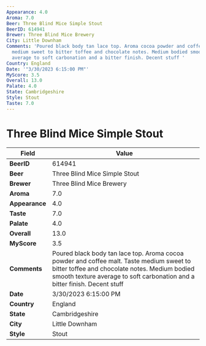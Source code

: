 ```yaml
---
Appearance: 4.0
Aroma: 7.0
Beer: Three Blind Mice Simple Stout
BeerID: 614941
Brewer: Three Blind Mice Brewery
City: Little Downham
Comments: 'Poured black body tan lace top. Aroma cocoa powder and coffee malt. Taste
  medium sweet to bitter toffee and chocolate notes. Medium bodied smooth texture
  average to soft carbonation and a bitter finish. Decent stuff '
Country: England
Date: '"3/30/2023 6:15:00 PM"'
MyScore: 3.5
Overall: 13.0
Palate: 4.0
State: Cambridgeshire
Style: Stout
Taste: 7.0
---
```


# Three Blind Mice Simple Stout

| Field         | Value |
|---------------|-------|
| **BeerID** | 614941 |
| **Beer** | Three Blind Mice Simple Stout |
| **Brewer** | Three Blind Mice Brewery |
| **Aroma** | 7.0 |
| **Appearance** | 4.0 |
| **Taste** | 7.0 |
| **Palate** | 4.0 |
| **Overall** | 13.0 |
| **MyScore** | 3.5 |
| **Comments** | Poured black body tan lace top. Aroma cocoa powder and coffee malt. Taste medium sweet to bitter toffee and chocolate notes. Medium bodied smooth texture average to soft carbonation and a bitter finish. Decent stuff  |
| **Date** | 3/30/2023 6:15:00 PM |
| **Country** | England |
| **State** | Cambridgeshire |
| **City** | Little Downham |
| **Style** | Stout |
